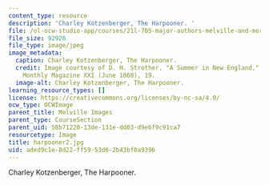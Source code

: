 ```yaml
---
content_type: resource
description: 'Charley Kotzenberger, The Harpooner. '
file: /ol-ocw-studio-app/courses/21l-705-major-authors-melville-and-morrison-fall-2003/aded9c1e8d22ff5953d62b43bf0a9396_harpooner2.jpg
file_size: 92926
file_type: image/jpeg
image_metadata:
  caption: Charley Kotzenberger, The Harpooner.
  credit: Image courtesy of D. H. Strother, "A Summer in New England," in Harper's
    Monthly Magazine XXI (June 1860), 19.
  image-alt: Charley Kotzenberger, The Harpooner.
learning_resource_types: []
license: https://creativecommons.org/licenses/by-nc-sa/4.0/
ocw_type: OCWImage
parent_title: Melville Images
parent_type: CourseSection
parent_uid: 58b71220-13de-131e-dd03-d9e6f9c91ca7
resourcetype: Image
title: harpooner2.jpg
uid: aded9c1e-8d22-ff59-53d6-2b43bf0a9396
---
```

Charley Kotzenberger, The Harpooner. 